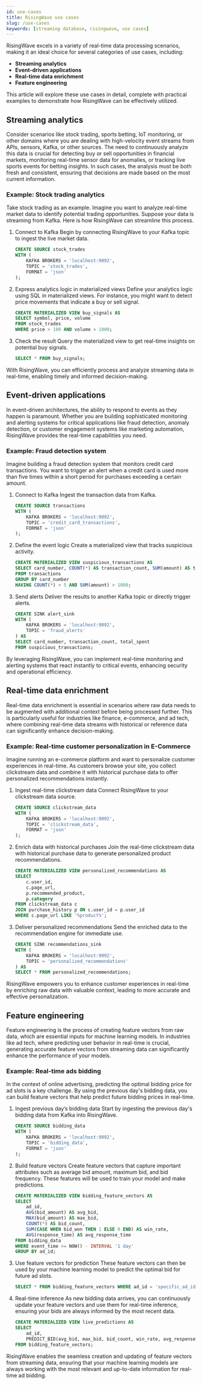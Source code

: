 ```yaml
---
id: use-cases
title: RisingWave use cases
slug: /use-cases
keywords: [streaming database, risingwave, use cases]
---
```

<head>
  <link rel="canonical" href="https://docs.risingwave.com/docs/current/use-cases/" />
</head>

RisingWave excels in a variety of real-time data processing scenarios, making it an ideal choice for several categories of use cases, including:

- **Streaming analytics**
- **Event-driven applications**
- **Real-time data enrichment**
- **Feature engineering**

This article will explore these use cases in detail, complete with practical examples to demonstrate how RisingWave can be effectively utilized.

## Streaming analytics

Consider scenarios like stock trading, sports betting, IoT monitoring, or other domains where you are dealing with high-velocity event streams from APIs, sensors, Kafka, or other sources. The need to continuously analyze this data is crucial for detecting buy or sell opportunities in financial markets, monitoring real-time sensor data for anomalies, or tracking live sports events for betting insights. In such cases, the analysis must be both fresh and consistent, ensuring that decisions are made based on the most current information.

### Example: Stock trading analytics

Take stock trading as an example. Imagine you want to analyze real-time market data to identify potential trading opportunities. Suppose your data is streaming from Kafka. Here is how RisingWave can streamline this process.

1. Connect to Kafka
Begin by connecting RisingWave to your Kafka topic to ingest the live market data.
    
    ```sql
    CREATE SOURCE stock_trades
    WITH (
        KAFKA BROKERS = 'localhost:9092',
        TOPIC = 'stock_trades',
        FORMAT = 'json'
    );
    
    ```
    
2. Express analytics logic in materialized views
Define your analytics logic using SQL in materialized views. For instance, you might want to detect price movements that indicate a buy or sell signal.
    
    ```sql
    CREATE MATERIALIZED VIEW buy_signals AS
    SELECT symbol, price, volume
    FROM stock_trades
    WHERE price > 100 AND volume > 1000;
    
    ```
    
3. Check the result
Query the materialized view to get real-time insights on potential buy signals.
    
    ```sql
    SELECT * FROM buy_signals;
    ```
    

With RisingWave, you can efficiently process and analyze streaming data in real-time, enabling timely and informed decision-making.

## Event-driven applications

In event-driven architectures, the ability to respond to events as they happen is paramount. Whether you are building sophisticated monitoring and alerting systems for critical applications like fraud detection, anomaly detection, or customer engagement systems like marketing automation, RisingWave provides the real-time capabilities you need.

### Example: Fraud detection system

Imagine building a fraud detection system that monitors credit card transactions. You want to trigger an alert when a credit card is used more than five times within a short period for purchases exceeding a certain amount.

1. Connect to Kafka
Ingest the transaction data from Kafka.
    
    ```sql
    CREATE SOURCE transactions
    WITH (
        KAFKA BROKERS = 'localhost:9092',
        TOPIC = 'credit_card_transactions',
        FORMAT = 'json'
    );
    
    ```
    
2. Define the event logic
Create a materialized view that tracks suspicious activity.
    
    ```sql
    CREATE MATERIALIZED VIEW suspicious_transactions AS
    SELECT card_number, COUNT(*) AS transaction_count, SUM(amount) AS total_spent
    FROM transactions
    GROUP BY card_number
    HAVING COUNT(*) > 5 AND SUM(amount) > 1000;
    
    ```
    
3. Send alerts
Deliver the results to another Kafka topic or directly trigger alerts.
    
    ```sql
    CREATE SINK alert_sink
    WITH (
        KAFKA BROKERS = 'localhost:9092',
        TOPIC = 'fraud_alerts'
    ) AS
    SELECT card_number, transaction_count, total_spent
    FROM suspicious_transactions;
    
    ```
    

By leveraging RisingWave, you can implement real-time monitoring and alerting systems that react instantly to critical events, enhancing security and operational efficiency.

## Real-time data enrichment

Real-time data enrichment is essential in scenarios where raw data needs to be augmented with additional context before being processed further. This is particularly useful for industries like finance, e-commerce, and ad tech, where combining real-time data streams with historical or reference data can significantly enhance decision-making.

### Example: Real-time customer personalization in E-Commerce

Imagine running an e-commerce platform and want to personalize customer experiences in real-time. As customers browse your site, you collect clickstream data and combine it with historical purchase data to offer personalized recommendations instantly.

1. Ingest real-time clickstream data
Connect RisingWave to your clickstream data source.
    
    ```sql
    CREATE SOURCE clickstream_data
    WITH (
        KAFKA BROKERS = 'localhost:9092',
        TOPIC = 'clickstream_data',
        FORMAT = 'json'
    );
    
    ```
    
2. Enrich data with historical purchases
Join the real-time clickstream data with historical purchase data to generate personalized product recommendations.
    
    ```sql
    CREATE MATERIALIZED VIEW personalized_recommendations AS
    SELECT
        c.user_id,
        c.page_url,
        p.recommended_product,
        p.category
    FROM clickstream_data c
    JOIN purchase_history p ON c.user_id = p.user_id
    WHERE c.page_url LIKE '%product%';
    
    ```
    
3. Deliver personalized recommendations
Send the enriched data to the recommendation engine for immediate use.
    
    ```sql
    CREATE SINK recommendations_sink
    WITH (
        KAFKA BROKERS = 'localhost:9092',
        TOPIC = 'personalized_recommendations'
    ) AS
    SELECT * FROM personalized_recommendations;
    
    ```
    

RisingWave empowers you to enhance customer experiences in real-time by enriching raw data with valuable context, leading to more accurate and effective personalization.

## Feature engineering

Feature engineering is the process of creating feature vectors from raw data, which are essential inputs for machine learning models. In industries like ad tech, where predicting user behavior in real-time is crucial, generating accurate feature vectors from streaming data can significantly enhance the performance of your models.

### Example: Real-time ads bidding

In the context of online advertising, predicting the optimal bidding price for ad slots is a key challenge. By using the previous day's bidding data, you can build feature vectors that help predict future bidding prices in real-time.

1. Ingest previous day’s bidding data
Start by ingesting the previous day's bidding data from Kafka into RisingWave.
    
    ```sql
    CREATE SOURCE bidding_data
    WITH (
        KAFKA BROKERS = 'localhost:9092',
        TOPIC = 'bidding_data',
        FORMAT = 'json'
    );
    
    ```
    
2. Build feature vectors
Create feature vectors that capture important attributes such as average bid amount, maximum bid, and bid frequency. These features will be used to train your model and make predictions.
    
    ```sql
    CREATE MATERIALIZED VIEW bidding_feature_vectors AS
    SELECT
        ad_id,
        AVG(bid_amount) AS avg_bid,
        MAX(bid_amount) AS max_bid,
        COUNT(*) AS bid_count,
        SUM(CASE WHEN bid_won THEN 1 ELSE 0 END) AS win_rate,
        AVG(response_time) AS avg_response_time
    FROM bidding_data
    WHERE event_time >= NOW() - INTERVAL '1 day'
    GROUP BY ad_id;
    
    ```
    
3. Use feature vectors for prediction
These feature vectors can then be used by your machine learning model to predict the optimal bid for future ad slots.
    
    ```sql
    SELECT * FROM bidding_feature_vectors WHERE ad_id = 'specific_ad_id';
    
    ```
    
4. Real-time inference
As new bidding data arrives, you can continuously update your feature vectors and use them for real-time inference, ensuring your bids are always informed by the most recent data.
    
    ```sql
    CREATE MATERIALIZED VIEW live_predictions AS
    SELECT
        ad_id,
        PREDICT_BID(avg_bid, max_bid, bid_count, win_rate, avg_response_time) AS predicted_bid
    FROM bidding_feature_vectors;
    
    ```
    

RisingWave enables the seamless creation and updating of feature vectors from streaming data, ensuring that your machine learning models are always working with the most relevant and up-to-date information for real-time ad bidding.